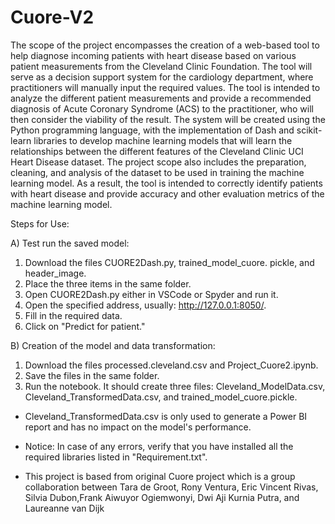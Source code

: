 # Cuore-V2

The scope of the project encompasses the creation of a web-based tool to help diagnose incoming patients with heart disease based on various patient measurements from the Cleveland Clinic Foundation. The tool will serve as a decision support system for the cardiology department, where practitioners will manually input the required values. The tool is intended to analyze the different patient measurements and provide a recommended diagnosis of Acute Coronary Syndrome (ACS) to the practitioner, who will then consider the viability of the result. The system will be created using the Python programming language, with the implementation of Dash and scikit-learn libraries to develop machine learning models that will learn the relationships between the different features of the Cleveland Clinic UCI Heart Disease dataset. The project scope also includes the preparation, cleaning, and analysis of the dataset to be used in training the machine learning model. As a result, the tool is intended to correctly identify patients with heart disease and provide accuracy and other evaluation metrics of the machine learning model.

Steps for Use:

A) Test run the saved model:

  1) Download the files CUORE2Dash.py, trained_model_cuore.      pickle, and header_image.
  2) Place the three items in the same folder.
  3) Open CUORE2Dash.py either in VSCode or Spyder and run it.  
  4) Open the specified address, usually: http://127.0.0.1:8050/.
  5) Fill in the required data.
  6) Click on "Predict for patient."

B) Creation of the model and data transformation:

  1) Download the files processed.cleveland.csv and Project_Cuore2.ipynb.
  2) Save the files in the same folder.
  3) Run the notebook. It should create three files: Cleveland_ModelData.csv, Cleveland_TransformedData.csv, and trained_model_cuore.pickle.

* Cleveland_TransformedData.csv is only used to generate a Power BI report and has no impact on the model's performance.

* Notice: In case of any errors, verify that you have installed all the required libraries listed in "Requirement.txt".

* This project is based from original Cuore project which is a group collaboration between Tara de Groot, Rony Ventura, Eric Vincent Rivas, Silvia Dubon,Frank Aiwuyor Ogiemwonyi, Dwi Aji Kurnia Putra, and Laureanne van Dijk

